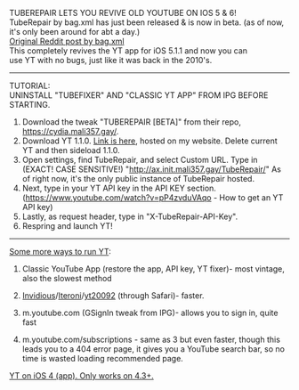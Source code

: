 TUBEREPAIR LETS YOU REVIVE OLD YOUTUBE ON IOS 5 & 6!\
TubeRepair by bag.xml has just been released & is now in beta. (as of now, it's only been around for abt a day.)\
[Original Reddit post by bag.xml](https://www.reddit.com/r/LegacyJailbreak/comments/194inh4/a_snippet_of_whats_about_to_come_discussion/)\
This completely revives the YT app for iOS 5.1.1 and now you can\
use YT with no bugs, just like it was back in the 2010's.

***

TUTORIAL:\
UNINSTALL "TUBEFIXER" AND "CLASSIC YT APP" FROM IPG BEFORE STARTING.
1. Download the tweak "TUBEREPAIR [BETA]" from their repo, https://cydia.mali357.gay/.
2. Download YT 1.1.0. [Link is here](https://github.com/cc7623/cc7623.github.io/raw/main/downloads/YouTube%201.1.0.ipa), hosted on my website. Delete current YT and then sideload 1.1.0.
3. Open settings, find TubeRepair, and select Custom URL. Type in (EXACT! CASE SENSITIVE!) "http://ax.init.mali357.gay/TubeRepair/" As of right now, it's the only public instance of TubeRepair hosted.
4. Next, type in your YT API key in the API KEY section. (https://www.youtube.com/watch?v=pP4zvduVAqo - How to get an YT API key)
5. Lastly, as request header, type in "X-TubeRepair-API-Key".
6. Respring and launch YT!

***

[Some more ways to run YT](https://www.reddit.com/r/LegacyJailbreak/comments/1ab7uox/discussion_4_ways_to_access_youtube_ios_6/):
1. Classic YouTube App (restore the app, API key, YT fixer)- most vintage, also the slowest method

2. [Invidious](https://docs.invidious.io/instances/)/[Iteroni](https://iteroni.com/feed/popular)/[yt20092](https://yt20092.giabs.ovh/mobile/blzr/#/home) (through Safari)- faster.

3. m.youtube.com (GSignIn tweak from IPG)- allows you to sign in, quite fast

4. m.youtube.com/subscriptions - same as 3 but even faster, though this leads you to a 404 error page, it gives you a YouTube search bar, so no time is wasted loading recommended page.


[YT on iOS 4 (app). Only works on 4.3+.](https://www.reddit.com/r/LegacyJailbreak/comments/194inh4/comment/khlq0w6/?utm_source=embedv2&utm_medium=comment_embed&utm_content=action_bar&embed_host_url=https%3A%2F%2Frebed.redditmedia.com%2Fembed)

